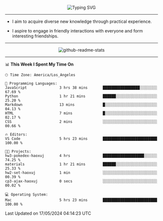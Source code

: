<p align="center">
  <img src="https://readme-typing-svg.demolab.com?font=Fira+Code&weight=500&size=32&duration=2500&pause=1600&center=true&vCenter=true&random=false&width=1024&height=64&lines=Hi+there+%F0%9F%91%8B;I'm+delighted+you+could+make+it+here+%F0%9F%8E%89;I'm+Harry%2C+a+college+student+still+finding+my+way" alt="Typing SVG" />
</p>


---


- I aim to acquire diverse new knowledge through practical experience.

- I aspire to engage in friendly interactions with everyone and form interesting friendships.


---


<p align="center">
  <img src="https://github-readme-stats.vercel.app/api?username=Harry-Jing&show_icons=true" alt="github-readme-stats"/>
</p>


---

<!--START_SECTION:waka-->
📊 **This Week I Spent My Time On** 

```text
🕑︎ Time Zone: America/Los_Angeles

💬 Programming Languages: 
JavaScript               3 hrs 38 mins       █████████████████░░░░░░░░   67.69 % 
Python                   1 hr 21 mins        ██████░░░░░░░░░░░░░░░░░░░   25.20 % 
Markdown                 13 mins             █░░░░░░░░░░░░░░░░░░░░░░░░   04.13 % 
HTML                     7 mins              █░░░░░░░░░░░░░░░░░░░░░░░░   02.17 % 
CSS                      2 mins              ░░░░░░░░░░░░░░░░░░░░░░░░░   00.66 % 

🔥 Editors: 
VS Code                  5 hrs 23 mins       █████████████████████████   100.00 % 

🐱‍💻 Projects: 
hw3-pokedex-haoxuj       4 hrs               ███████████████████░░░░░░   74.25 % 
materials                1 hr 21 mins        ██████░░░░░░░░░░░░░░░░░░░   25.33 % 
hw2-set-haoxuj           1 min               ░░░░░░░░░░░░░░░░░░░░░░░░░   00.39 % 
cp3-ajax-haoxuj          0 secs              ░░░░░░░░░░░░░░░░░░░░░░░░░   00.02 % 

💻 Operating System: 
Mac                      5 hrs 23 mins       █████████████████████████   100.00 % 
```


 Last Updated on 17/05/2024 04:14:23 UTC
<!--END_SECTION:waka-->
